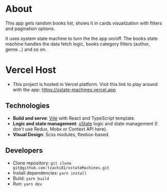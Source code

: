 # About
This app gets random books list, shows it in cards visualization with filters and pagination options.

It uses system state machine to turn the the app on/off.
The books state machine handles the data fetch logic, books category filters (author, genre...) and so on.

# Vercel Host
- This project is hosted in Vercel platform. Visit this link to play around with the app: https://xstate-machines.vercel.app

## Technologies 
+ **Build and serve**: [Vite](https://vite.dev/guide/) with React and TypeScript template.
+ **Logic and state management**: [xState](https://stately.ai/docs/xstate) logic and state management (I don't use Redux, Mobx or Context API here).
+ **Visual Design**: Scss modules, flexbox-based.

## Developers
+ Clone repository: `git clone git@github.com:tzachi81/xstateMachines.git`
+ Install dependencies: `yarn install`
+ Build: `yarn build`
+ Run:  `yarn dev`
